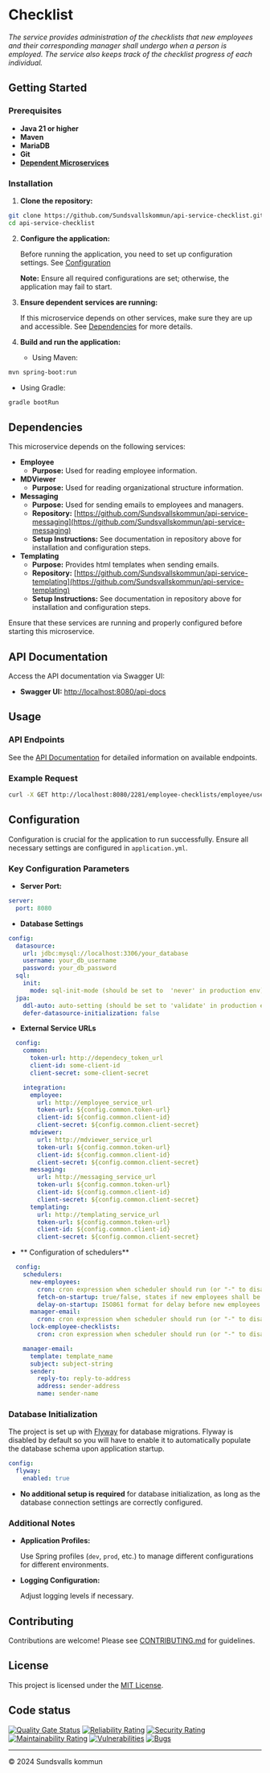# Checklist

_The service provides administration of the checklists that new employees and their corresponding manager shall undergo when a person is employed. The service also keeps track of the checklist progress of each individual._

## Getting Started

### Prerequisites

- **Java 21 or higher**
- **Maven**
- **MariaDB**
- **Git**
- **[Dependent Microservices](#dependencies)**

### Installation

1. **Clone the repository:**

```bash
git clone https://github.com/Sundsvallskommun/api-service-checklist.git
cd api-service-checklist
```

2. **Configure the application:**

   Before running the application, you need to set up configuration settings.
   See [Configuration](#Configuration)

   **Note:** Ensure all required configurations are set; otherwise, the application may fail to start.

3. **Ensure dependent services are running:**

   If this microservice depends on other services, make sure they are up and accessible. See [Dependencies](#dependencies) for more details.

4. **Build and run the application:**

   - Using Maven:

```bash
mvn spring-boot:run
```

- Using Gradle:

```bash
gradle bootRun
```

## Dependencies

This microservice depends on the following services:

- **Employee**
  - **Purpose:** Used for reading employee information.
- **MDViewer**
  - **Purpose:** Used for reading organizational structure information.
- **Messaging**
  - **Purpose:** Used for sending emails to employees and managers.
  - **Repository:** [https://github.com/Sundsvallskommun/api-service-messaging](https://github.com/Sundsvallskommun/api-service-messaging)
  - **Setup Instructions:** See documentation in repository above for installation and configuration steps.
- **Templating**
  - **Purpose:** Provides html templates when sending emails.
  - **Repository:** [https://github.com/Sundsvallskommun/api-service-templating](https://github.com/Sundsvallskommun/api-service-templating)
  - **Setup Instructions:** See documentation in repository above for installation and configuration steps.

Ensure that these services are running and properly configured before starting this microservice.

## API Documentation

Access the API documentation via Swagger UI:

- **Swagger UI:** [http://localhost:8080/api-docs](http://localhost:8080/api-docs)

## Usage

### API Endpoints

See the [API Documentation](#api-documentation) for detailed information on available endpoints.

### Example Request

```bash
curl -X GET http://localhost:8080/2281/employee-checklists/employee/username
```

## Configuration

Configuration is crucial for the application to run successfully. Ensure all necessary settings are configured in `application.yml`.

### Key Configuration Parameters

- **Server Port:**

```yaml
server:
  port: 8080
```

- **Database Settings**

```yaml
config:
  datasource:
    url: jdbc:mysql://localhost:3306/your_database
    username: your_db_username
    password: your_db_password
  sql:
    init:
      mode: sql-init-mode (should be set to  'never' in production env)
  jpa:
    ddl-auto: auto-setting (should be set to 'validate' in production env)
    defer-datasource-initialization: false
```

- **External Service URLs**

```yaml
  config:
    common:
      token-url: http://dependecy_token_url
      client-id: some-client-id
      client-secret: some-client-secret

    integration:
      employee:
        url: http://employee_service_url
        token-url: ${config.common.token-url}
        client-id: ${config.common.client-id}
        client-secret: ${config.common.client-secret}
      mdviewer:
        url: http://mdviewer_service_url
        token-url: ${config.common.token-url}
        client-id: ${config.common.client-id}
        client-secret: ${config.common.client-secret}
      messaging:
        url: http://messaging_service_url
        token-url: ${config.common.token-url}
        client-id: ${config.common.client-id}
        client-secret: ${config.common.client-secret}
      templating:
        url: http://templating_service_url
        token-url: ${config.common.token-url}
        client-id: ${config.common.client-id}
        client-secret: ${config.common.client-secret}

```

- ** Configuration of schedulers**

```yaml
  config:
    schedulers:
      new-employees:
        cron: cron expression when scheduler should run (or "-" to disable it)
        fetch-on-startup: true/false, states if new employees shall be fetched or not on service start up
        delay-on-startup: ISO861 format for delay before new employees are fetched after service start up
      manager-email:
        cron: cron expression when scheduler should run (or "-" to disable it)
      lock-employee-checklists:
        cron: cron expression when scheduler should run (or "-" to disable it)

    manager-email:
      template: template_name
      subject: subject-string
      sender:
        reply-to: reply-to-address
        address: sender-address
        name: sender-name
```

### Database Initialization

The project is set up with [Flyway](https://github.com/flyway/flyway) for database migrations. Flyway is disabled by default so you will have to enable it to automatically populate the database schema upon application startup.

```yaml
config:
  flyway:
    enabled: true
```

- **No additional setup is required** for database initialization, as long as the database connection settings are correctly configured.

### Additional Notes

- **Application Profiles:**

  Use Spring profiles (`dev`, `prod`, etc.) to manage different configurations for different environments.

- **Logging Configuration:**

  Adjust logging levels if necessary.

## Contributing

Contributions are welcome! Please see [CONTRIBUTING.md](https://github.com/Sundsvallskommun/.github/blob/main/.github/CONTRIBUTING.md) for guidelines.

## License

This project is licensed under the [MIT License](LICENSE).

## Code status

[![Quality Gate Status](https://sonarcloud.io/api/project_badges/measure?project=Sundsvallskommun_api-service-checklist&metric=alert_status)](https://sonarcloud.io/summary/overall?id=Sundsvallskommun_api-service-checklist)
[![Reliability Rating](https://sonarcloud.io/api/project_badges/measure?project=Sundsvallskommun_api-service-checklist&metric=reliability_rating)](https://sonarcloud.io/summary/overall?id=Sundsvallskommun_api-service-checklist)
[![Security Rating](https://sonarcloud.io/api/project_badges/measure?project=Sundsvallskommun_api-service-checklist&metric=security_rating)](https://sonarcloud.io/summary/overall?id=Sundsvallskommun_api-service-checklist)
[![Maintainability Rating](https://sonarcloud.io/api/project_badges/measure?project=Sundsvallskommun_api-service-checklist&metric=sqale_rating)](https://sonarcloud.io/summary/overall?id=Sundsvallskommun_api-service-checklist)
[![Vulnerabilities](https://sonarcloud.io/api/project_badges/measure?project=Sundsvallskommun_api-service-checklist&metric=vulnerabilities)](https://sonarcloud.io/summary/overall?id=Sundsvallskommun_api-service-checklist)
[![Bugs](https://sonarcloud.io/api/project_badges/measure?project=Sundsvallskommun_api-service-checklist&metric=bugs)](https://sonarcloud.io/summary/overall?id=Sundsvallskommun_api-service-checklist)

---

© 2024 Sundsvalls kommun
